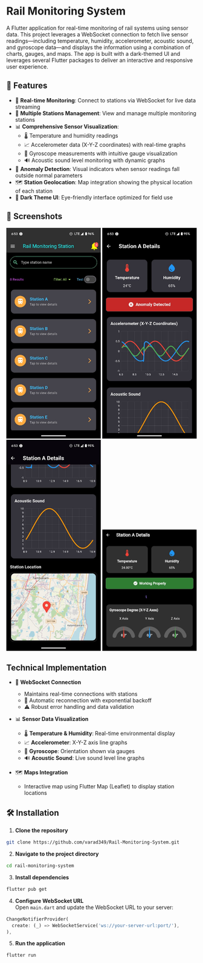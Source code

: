 # Rail Monitoring System

A Flutter application for real-time monitoring of rail systems using sensor data. This project leverages a WebSocket connection to fetch live sensor readings—including temperature, humidity, accelerometer, acoustic sound, and gyroscope data—and displays the information using a combination of charts, gauges, and maps. The app is built with a dark-themed UI and leverages several Flutter packages to deliver an interactive and responsive user experience.

## 🚀 Features

- 🔴 **Real-time Monitoring**: Connect to stations via WebSocket for live data streaming  
- 🧭 **Multiple Stations Management**: View and manage multiple monitoring stations  
- 📊 **Comprehensive Sensor Visualization**:
  - 🌡️ Temperature and humidity readings  
  - 📈 Accelerometer data (X-Y-Z coordinates) with real-time graphs  
  - 🧭 Gyroscope measurements with intuitive gauge visualization  
  - 🔊 Acoustic sound level monitoring with dynamic graphs  
- 🚨 **Anomaly Detection**: Visual indicators when sensor readings fall outside normal parameters  
- 🗺️ **Station Geolocation**: Map integration showing the physical location of each station  
- 🌙 **Dark Theme UI**: Eye-friendly interface optimized for field use  

## 📸 Screenshots

<p align="center">
  <img src="assets/s1.jpg" width="250"/>
  <img src="assets/s2.jpg" width="250"/>
  <img src="assets/s3.jpg" width="250"/>
  <img src="assets/s4.JPG" width="250"/>
</p>

## Technical Implementation

- 🔌 **WebSocket Connection**
  - Maintains real-time connections with stations
  - 🔄 Automatic reconnection with exponential backoff
  - ⚠️ Robust error handling and data validation

- 📊 **Sensor Data Visualization**
  - 🌡️ **Temperature & Humidity**: Real-time environmental display
  - 📈 **Accelerometer**: X-Y-Z axis line graphs
  - 🧭 **Gyroscope**: Orientation shown via gauges
  - 🔊 **Acoustic Sound**: Live sound level line graphs

- 🗺️ **Maps Integration**
  - Interactive map using Flutter Map (Leaflet) to display station locations

## 🛠️ Installation

1.  **Clone the repository**
   ```bash
   git clone https://github.com/varad349/Rail-Monitoring-System.git
   ```

2.  **Navigate to the project directory**
   ```bash
   cd rail-monitoring-system
   ```

3.  **Install dependencies**
   ```bash
   flutter pub get
   ```

4.  **Configure WebSocket URL**  
   Open `main.dart` and update the WebSocket URL to your server:
   ```dart
   ChangeNotifierProvider(
     create: (_) => WebSocketService('ws://your-server-url:port/'),
   ),
   ```

5.  **Run the application**
   ```bash
   flutter run
   ```
